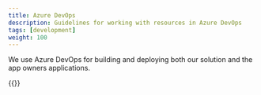 ```yaml
---
title: Azure DevOps
description: Guidelines for working with resources in Azure DevOps
tags: [development]
weight: 100
---
```


We use Azure DevOps for building and deploying both our solution and the app owners applications. 

{{<children />}}
